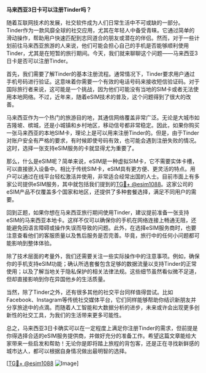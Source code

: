 **马来西亚3日卡可以注册Tinder吗？**

随着互联网技术的发展，社交软件成为人们日常生活中不可或缺的一部分。Tinder作为一款风靡全球的社交应用，尤其在年轻人中备受青睐。它通过简单的滑动操作，帮助用户快速匹配到志同道合的朋友或潜在的伴侣。然而，对于一些计划前往马来西亚旅游的人来说，他们可能会担心自己的手机是否能够顺利使用Tinder，尤其是在短暂的旅行期间。今天，我们就来聊聊这个问题——马来西亚3日卡是否可以注册Tinder。

首先，我们需要了解Tinder的基本注册流程。通常情况下，Tinder要求用户通过手机号码进行验证。这意味着你需要一个有效的电话号码来接收短信验证码。对于国际旅行者来说，这可能是一个挑战，因为他们可能没有当地的SIM卡或者无法使用本地网络。不过，近年来，随着eSIM技术的普及，这个问题得到了很大的改善。

马来西亚作为一个热门的旅游目的地，其通信网络覆盖非常广泛。无论是大城市如吉隆坡、槟城，还是小城镇和乡村地区，移动信号都非常稳定。因此，如果你购买一张马来西亚的本地SIM卡，理论上是可以用来注册Tinder的。但是，由于Tinder对账户安全有严格的要求，有时候即使号码有效，也可能会遇到注册失败的情况。这时，选择一张支持eSIM服务的卡就显得尤为重要了。

那么，什么是eSIM呢？简单来说，eSIM是一种虚拟SIM卡，它不需要实体卡槽，可以直接嵌入设备中。相比于传统SIM卡，eSIM具有更方便、更灵活的特点。用户可以通过在线平台轻松激活并使用，非常适合经常出国的人士。目前市面上有多家公司提供eSIM服务，其中就包括我们提到的[TG💪+ @esim1088](https://t.me/s/esim1088)。这家公司的eSIM产品不仅覆盖多个国家和地区，还提供了多种套餐选择，满足不同用户的需要。

回到正题，如果你想在马来西亚旅行期间使用Tinder，建议提前准备一张支持eSIM的马来西亚本地卡。这样不仅可以确保你的手机在网络连接上畅通无阻，还能避免因语言障碍或操作失误而导致的问题。此外，在选择eSIM服务商时，也要注意查看他们的客服质量以及售后服务是否完善。毕竟，旅行中的任何小问题都可能影响到整体体验。

除了技术层面的考量外，我们还需要关注一些实际操作中的注意事项。例如，确保你的手机支持eSIM功能；确认所选套餐包含足够的数据流量以支持Tinder的正常使用；以及了解当地关于隐私保护的相关法律法规。这些细节虽然看似微不足道，但却直接影响到你在异国他乡的生活质量。

当然，除了Tinder之外，还有很多其他的社交平台同样值得尝试。比如Facebook、Instagram等传统社交媒体平台，它们同样能够帮助你结识新朋友并分享旅途中的点滴。而随着人工智能和大数据分析的进步，未来或许会出现更多创新性的社交工具，为我们的生活带来更多可能性。

总之，马来西亚3日卡确实可以在一定程度上满足你注册Tinder的需求，但前提是你得选择合适的eSIM服务提供商，并做好充分的准备工作。希望这篇文章能给大家带来一些启发和帮助！无论你是即将踏上旅程的背包客，还是正在寻找新鲜感的城市达人，都可以根据自身情况做出最明智的选择。

[[TG💪+ @esim1088](https://t.me/s/esim1088) ![Image](https://i.postimg.cc/4NQfJmqS/Snipaste-2025-05-13-00-14-12.png)]